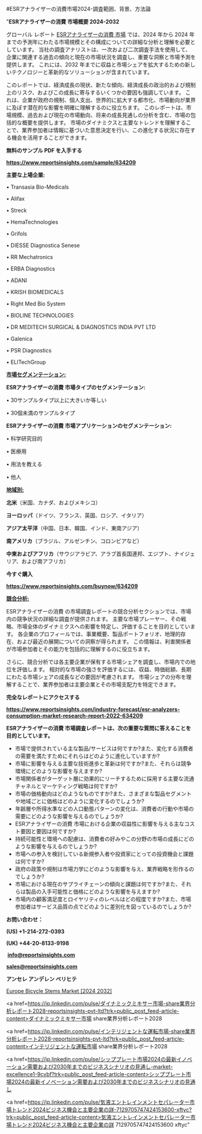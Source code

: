 #ESRアナライザーの消費市場2024-調査範囲、背景、方法論

"<strong>ESRアナライザーの消費 市場概要 2024-2032</strong>

グローバル レポート <a href=https://www.reportsinsights.com/sample/634209>ESRアナライザーの消費 市場</a> では、2024 年から 2024 年までの予測年にわたる市場規模とその構成についての詳細な分析と理解を必要としています。 当社の調査アナリストは、一次および二次調査手法を使用して、企業に関連する過去の傾向と現在の市場状況を調査し、重要な洞察と市場予測を提供します。 これには、2032 年までに収益と市場シェアを拡大​​するための新しいテクノロジーと革新的なソリューションが含まれています。

このレポートでは、経済成長の現状、新たな傾向、経済成長の政治的および規制上のリスク、およびこの成長に寄与するいくつかの要因も強調しています。 これは、企業が政府の規制、個人支出、世界的に拡大する都市化、市場動向が業界に及ぼす潜在的な影響を明確に理解するのに役立ちます。 このレポートは、市場規模、過去および現在の市場動向、将来の成長見通しの分析を含む、市場の包括的な概要を提供します。 市場のダイナミクスと主要なトレンドを理解することで、業界参加者は情報に基づいた意思決定を行い、この進化する状況に存在する機会を活用することができます。

<strong><b>無料のサンプル PDF を入手する</b></strong>

<a href=https://www.reportsinsights.com/sample/634209><strong><u>https://www.reportsinsights.com/sample/634209</u></strong></a>

<strong>主要な上場企業:</strong>

• Transasia Bio-Medicals 

• Alifax 

• Streck 

• HemaTechnologies 

• Grifols 

• DIESSE Diagnostica Senese 

• RR Mechatronics 

• ERBA Diagnostics 

• ADANI 

• KRISH BIOMEDICALS 

• Right Med Bio System 

• BIOLINE TECHNOLOGIES 

• DR MEDITECH SURGICAL & DIAGNOSTICS INDIA PVT LTD 

• Galenica 

• PSR Diagnostics 

• ELITechGroup

<strong><u>市場セグメンテーション</u></strong><strong><u>:</u></strong>

<strong>ESRアナライザーの消費 市場タイプのセグメンテーション:</strong>

• 30サンプルタイプ以上に大きいか等しい

• 30個未満のサンプルタイプ

<strong>ESRアナライザーの消費 市場アプリケーションのセグメンテーション:</strong>

• 科学研究目的

• 医療用

• 用法を教える

• 他人

<strong><u>地域別</u></strong><strong><u>:</u></strong>

<strong>北米</strong>（米国、カナダ、およびメキシコ）

<strong>ヨーロッパ</strong>（ドイツ、フランス、英国、ロシア、イタリア）

<strong>アジア太平洋</strong>（中国、日本、韓国、インド、東南アジア）

<strong>南アメリカ</strong>（ブラジル、アルゼンチン、コロンビアなど）

<strong>中東およびアフリカ</strong>（サウジアラビア、アラブ首長国連邦、エジプト、ナイジェリア、および南アフリカ）

<strong>今すぐ購入</strong>

<a href=https://www.reportsinsights.com/buynow/634209><strong><u>https://www.reportsinsights.com/buynow/634209</u></strong></a>

<strong><u>競合分析:</u></strong>

ESRアナライザーの消費 の市場調査レポートの競合分析セクションでは、市場内の競争状況の詳細な調査が提供されます。 主要な市場プレーヤー、その戦略、市場全体のダイナミクスへの影響を特定し、評価することを目的としています。 各企業のプロフィールでは、事業概要、製品ポートフォリオ、地理的存在、および最近の展開についての洞察が得られます。 この情報は、利害関係者が市場参加者とその能力を包括的に理解するのに役立ちます。

さらに、競合分析では各主要企業が保有する市場シェアを調査し、市場内での地位を評価します。 相対的な市場の強さを評価するには、収益、時価総額、長期にわたる市場シェアの成長などの要因が考慮されます。 市場シェアの分布を理解することで、業界参加者は主要企業とその市場支配力を特定できます。

<strong>完全なレポートにアクセスする</strong>

<a href=https://www.reportsinsights.com/industry-forecast/esr-analyzers-consumption-market-research-report-2022-634209><strong><u><b>https://www.reportsinsights.com/industry-forecast/esr-analyzers-consumption-market-research-report-2022-634209</b></u></strong></a>

<strong><b>ESRアナライザーの消費 市場調査レポートは、次の重要な質問に答えることを目的としています。</b></strong>
<ul>
  <li>市場で提供されている主な製品/サービスは何ですか?また、変化する消費者の需要を満たすためにそれらはどのように進化していますか?</li>
  <li>市場に影響を与える主要な技術進歩と革新は何ですか?また、それらは競争環境にどのような影響を与えますか?</li>
  <li>市場関係者がターゲット層に効果的にリーチするために採用する主要な流通チャネルとマーケティング戦略は何ですか?</li>
  <li>市場の価格動向はどのようなものですか?また、さまざまな製品セグメントや地域ごとに価格はどのように変化するのでしょうか?</li>
  <li>年齢層や所得水準などの人口動態パターンの変化は、消費者の行動や市場の需要にどのような影響を与えるのでしょうか?</li>
  <li>ESRアナライザーの消費 市場における企業の収益性に影響を与える主なコスト要因と要因は何ですか?</li>
  <li>持続可能性と環境への配慮は、消費者の好みやこの分野の市場の成長にどのような影響を与えるのでしょうか?</li>
  <li>市場への参入を検討している新規参入者や投資家にとっての投資機会と課題は何ですか?</li>
  <li>政府の政策や規制は市場力学にどのような影響を与え、業界戦略を形作るのでしょうか?</li>
  <li>市場における現在のサプライチェーンの傾向と課題は何ですか?また、それらは製品の入手可能性と価格にどのような影響を与えますか?</li>
  <li>市場内の顧客満足度とロイヤリティのレベルはどの程度ですか?また、市場参加者はサービス品質の点でどのように差別化を図っているのでしょうか?</li>
</ul>
<strong>お問い合わせ：</strong>

<strong>(US) +1-214-272-0393</strong>

<strong>(UK) +44-20-8133-9198</strong>

<strong> </strong><a href=info@reportsinsights.com><strong><u>info@reportsinsights.com</u></strong></a>

<a href=sales@reportsinsights.com><strong><u>sales@reportsinsights.com</u></strong></a>

<strong>アンセレ アンデレン ベリヒテ</strong>

<a href=https://www.linkedin.com/pulse/europe-bicycle-stems-markets-2024-business-zdl7f/>Europe Bicycle Stems Market [2024 2032]</a>

<a href=https://jp.linkedin.com/pulse/ダイナミックミキサー市場-share業界分析レポート2028-reportsinsights-pvt-ltd?trk=public_post_feed-article-content>ダイナミックミキサー市場 share業界分析レポート2028</a>

<a href=https://jp.linkedin.com/pulse/インテリジェントな運転市場-share業界分析レポート2028-reportsinsights-pvt-ltd?trk=public_post_feed-article-content>インテリジェントな運転市場 share業界分析レポート2028</a>

<a href=https://jp.linkedin.com/pulse/シッププレート市場2024の最新イノベーション需要および2030年までのビジネスシナリオの見通し-market-excellence1-9cvbf?trk=public_post_feed-article-content>シッププレート市場2024の最新イノベーション需要および2030年までのビジネスシナリオの見通し</a>

<a href=https://jp.linkedin.com/pulse/気液エントレインメントセパレーター市場トレンド2024ビジネス機会と主要企業の詳-7129705747424153600-xftyc?trk=public_post_feed-article-content>気液エントレインメントセパレーター市場トレンド2024ビジネス機会と主要企業の詳 7129705747424153600 xftyc</a>"
